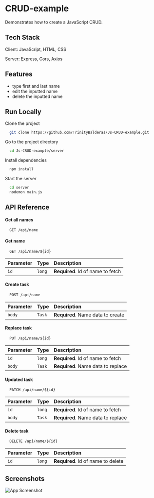 
# CRUD-example

Demonstrates how to create a JavaScript CRUD.



## Tech Stack

Client: JavaScript, HTML, CSS

Server: Express, Cors, Axios
## Features

- type first and last name
- edit the inputted name
- delete the inputted name
## Run Locally

Clone the project

```bash
  git clone https://github.com/TrinityBalderas/Js-CRUD-example.git
```

Go to the project directory

```bash
  cd Js-CRUD-example/server
```

Install dependencies

```bash
  npm install
```

Start the server

```bash
  cd server
  nodemon main.js
```


## API Reference

#### Get all names

```http
  GET /api/name
```

#### Get name

```http
  GET /api/name/${id}
```

| Parameter | Type     | Description                       |
| :-------- | :------- | :-------------------------------- |
| `id`      | `long`   | **Required**. Id of name to fetch |

#### Create task

```http
  POST /api/name
```

| Parameter | Type     | Description                       |
| :-------- | :------- | :-------------------------------- |
| `body`    | `Task`   | **Required**. Name data to create |

#### Replace task

```http
  PUT /api/name/${id}
```

| Parameter | Type     | Description                       |
| :-------- | :------- | :-------------------------------- |
| `id`      | `long`   | **Required**. Id of name to fetch |
| `body`    | `Task`   | **Required**. Name data to replace|


#### Updated task

```http
  PATCH /api/name/${id}
```

| Parameter | Type     | Description                       |
| :-------- | :------- | :-------------------------------- |
| `id`      | `long`   | **Required**. Id of name to fetch |
| `body`    | `Task`   | **Required**. Name data to replace|

#### Delete task

```http
  DELETE /api/name/${id}
```

| Parameter | Type     | Description                       |
| :-------- | :------- | :-------------------------------- |
| `id`      | `long`   | **Required**. Id of name to delete|

## Screenshots

![App Screenshot](https://via.placeholder.com/468x300?text=App+Screenshot+Here)

